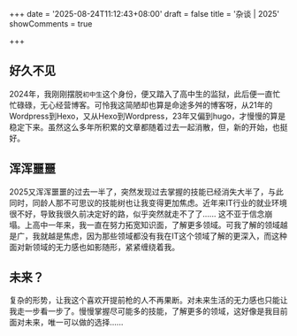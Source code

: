 +++
date = '2025-08-24T11:12:43+08:00'
draft = false
title = '杂谈 | 2025'
showComments = true

+++
## 好久不见
2024年，我刚刚摆脱`初中生`这个身份，便又踏入了高中生的监狱，此后便一直忙忙碌碌，无心经营博客。可怜我这简陋却也算是命途多舛的博客呀，从21年的Wordpress到Hexo，又从Hexo到Wordpress，23年又偏到hugo，才慢慢的算是稳定下来。虽然这么多年所积累的文章都随着过去一起消散，但，新的开始，也挺好。

## 浑浑噩噩
2025又浑浑噩噩的过去一半了，突然发现过去掌握的技能已经消失大半了，与此同时，同龄人那不可思议的技能树也让我变得更加焦虑。近年来IT行业的就业环境很不好，导致我很久前决定好的路，似乎突然就走不了了...... 这不亚于信念崩塌。上高中一年来，我一直在努力拓宽知识面，了解更多领域。可我了解的领域越是广，我就越是焦虑，因为那些领域都没有我在IT这个领域了解的更深入，而这种面对新领域的无力感也如影随形，紧紧缠绕着我。

## 未来？
复杂的形势，让我这个喜欢开提前枪的人不再果断。对未来生活的无力感也只能让我走一步看一步了。慢慢掌握尽可能多的技能，了解更多的领域，这好像是我目前面对未来，唯一可以做的选择......